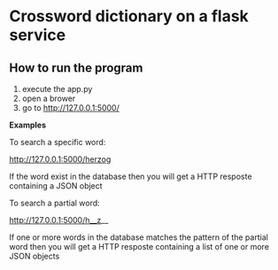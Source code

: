 # Crossword dictionary on a flask service

## How to run the program

1. execute the app.py
2. open a brower 
3. go to http://127.0.0.1:5000/<your search query>

**Examples**

To search a specific word:

http://127.0.0.1:5000/herzog

If the word exist in the database then you will get a HTTP resposte containing a JSON object

To search a partial word:

http://127.0.0.1:5000/h__z__

If one or more words in the database matches the pattern of the partial word then you will get a HTTP resposte containing a list of one or more JSON objects
